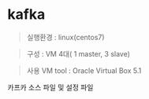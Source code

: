 # kafka
> 실행환경 : linux(centos7)

> 구성 : VM 4대( 1 master, 3 slave)

> 사용 VM tool : Oracle Virtual Box 5.1

카프카 소스 파일 및 설정 파일
